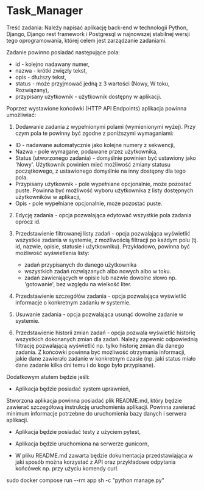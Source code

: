 # Task_Manager

Treść zadania:
Należy napisać aplikację back-end w technologii Python, Django, Django rest framework i Postgresql w najnowszej stabilnej wersji tego oprogramowania, której celem jest zarządzanie zadaniami.

Zadanie powinno posiadać następujące pola:
* id - kolejno nadawany numer,
* nazwa - krótki zwięzły tekst,
* opis - dłuższy tekst,
* status - może przyjmować jedną z 3 wartości (Nowy, W toku, Rozwiązany),
* przypisany użytkownik -  użytkownik dostępny w aplikacji.

Poprzez wystawione końcówki (HTTP API Endpoints) aplikacja powinna umożliwiać:


1.  Dodawanie zadania z wypełnionymi polami (wymienionymi wyżej). Przy czym pola te powinny być zgodne z poniższymi wymaganiami:
   * ID - nadawane automatycznie jako kolejne numery z sekwencji,
   * Nazwa - pole wymagane, podawane przez użytkownika,
   * Status (utworzonego zadania) -  domyślnie powinien być ustawiony jako 'Nowy'. Użytkownik powinien mieć możliwość zmiany statusu początkowego, z ustawionego domyślnie na inny dostępny dla tego pola.
   * Przypisany użytkownik - pole wypełniane opcjonalnie, może pozostać puste. Powinna być możliwość wyboru użytkownika z listy dostępnych użytkowników w aplikacji,
   * Opis -  pole wypełniane opcjonalnie, może pozostać puste.





2. Edycję zadania - opcja pozwalająca edytować wszystkie pola zadania oprócz id.

3. Przedstawienie filtrowanej listy zadań - opcja pozwalająca wyświetlić wszystkie zadania w systemie, z możliwością filtracji po każdym polu (tj. id, nazwie, opisie, statusie i użytkowniku). Przykładowo, powinna być możliwość wyświetlenia listy:
   * zadań przypisanych do danego użytkownika
   * wszystkich zadań rozwiązanych albo nowych albo w toku.
   * zadań zawierających w opisie lub nazwie dowolne słowo np. 'gotowanie', bez względu na wielkość liter.
4. Przedstawienie szczegółów zadania - opcja pozwalająca wyświetlić informacje o konkretnym zadaniu w systemie.
5. Usuwanie zadania - opcja pozwalająca usunąć dowolne zadanie w systemie.
6. Przedstawienie historii zmian zadań - opcja pozwala wyświetlić historię wszystkich dokonanych zmian dla zadań. Należy zapewnić odpowiednią filtrację pozwalającą wyświetlić np. tylko historię zmian dla danego zadania. Z końcówki powinna być możliwość otrzymania informacji, jakie dane zawierało zadanie w konkretnym czasie (np. jaki status miało dane zadanie kilka dni temu i do kogo było przypisane).

Dodatkowym atutem będzie jeśli:
* Aplikacja będzie posiadać system uprawnień,



Stworzona aplikacja powinna posiadać plik README.md, który będzie zawierać szczegółową instrukcję uruchomienia aplikacji. Powinna zawierać minimum informacje potrzebne do uruchomienia bazy danych i serwera aplikacji.
* Aplikacja będzie posiadać testy z użyciem pytest,
* Aplikacja będzie uruchomiona na serwerze gunicorn,


* W pliku README.md zawarta będzie dokumentacja przedstawiająca w jaki sposób można korzystać z API oraz przykładowe odpytania końcówek np. przy użyciu komendy curl.





sudo docker compose run --rm app sh -c "python manage.py"